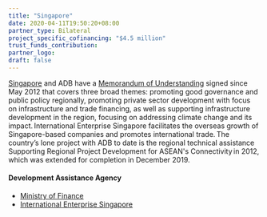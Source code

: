```yaml
---
title: "Singapore"
date: 2020-04-11T19:50:20+08:00
partner_type: Bilateral
project_specific_cofinancing: "$4.5 million"
trust_funds_contribution:
partner_logo:
draft: false
---
```

[Singapore](www.adb.org/publications/singapore-fact-sheet) and ADB have a [Memorandum of Understanding](https://www.adb.org/news/adb-singapore-strengthen-cooperation) signed since May 2012 that covers three broad themes: promoting good governance and public policy regionally, promoting private sector development with focus on infrastructure and trade financing, as well as supporting infrastructure development in the region, focusing on addressing climate change and its impact. International Enterprise Singapore facilitates the overseas growth of Singapore-based companies and promotes international trade. The country’s lone project with ADB to date is the regional technical assistance Supporting Regional Project Development for ASEAN's Connectivity in 2012, which was extended for completion in December 2019.  

#### Development Assistance Agency

* [Ministry of Finance](https://www.mof.gov.sg/)  
* [International Enterprise Singapore](https://www.enterprisesg.gov.sg/) 